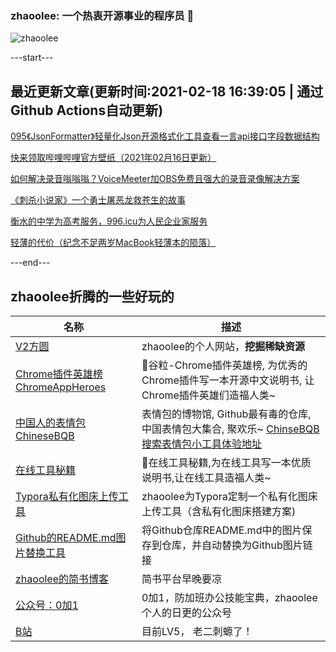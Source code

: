 ### zhaoolee: 一个热衷开源事业的程序员 👋

![zhaoolee](https://github-readme-stats.vercel.app/api?username=zhaoolee&show_icons=true)

---start---

## 最近更新文章(更新时间:2021-02-18 16:39:05 | 通过Github Actions自动更新)

[095《JsonFormatter》轻量化Json开源格式化工具查看一言api接口字段数据结构](https://v2fy.com/p/095-json-formatter-2021-02-18/)

[快来领取哔哩哔哩官方壁纸（2021年02月16日更新）](https://v2fy.com/p/2021-02-16-bilibili-wallpage-1613447775000/)

[如何解决录音嗡嗡嗡？VoiceMeeter加OBS免费且强大的录音录像解决方案](https://v2fy.com/p/2021-02-15-obs-voicemeeter-1613380328000/)

[《刺杀小说家》一个勇士屠恶龙救苍生的故事](https://fangyuanxiaozhan.com/p/2021-02-17-xiaoshuojia/)

[衡水的中学为高考服务，996.icu为人民企业家服务](https://fangyuanxiaozhan.com/p/2021-01-29-20/)

[轻薄的代价（纪念不足两岁MacBook轻薄本的陨落）](https://fangyuanxiaozhan.com/p/2021-01-28-09/)

---end---


## zhaoolee折腾的一些好玩的

| 名称 |  描述   |
| ---    | --- |
| [V2方圆](https://v2fy.com)  | zhaoolee的个人网站，**挖掘稀缺资源** |
| [Chrome插件英雄榜 ChromeAppHeroes](https://github.com/zhaoolee/ChromeAppHeroes) | 🌈谷粒-Chrome插件英雄榜, 为优秀的Chrome插件写一本开源中文说明书, 让Chrome插件英雄们造福人类~ |
| [中国人的表情包 ChineseBQB](https://github.com/zhaoolee/ChineseBQB) | 表情包的博物馆, Github最有毒的仓库, 中国表情包大集合, 聚欢乐~ [ChinseBQB搜索表情包小工具体验地址](https://www.v2fy.com/asset/0i/ChineseBQB/) |
| [在线工具秘籍](https://github.com/zhaoolee/OnlineToolsBook) |  🍭在线工具秘籍,为在线工具写一本优质说明书,让在线工具造福人类~ |
| [Typora私有化图床上传工具](https://github.com/zhaoolee/EasyTypora)  |  zhaoolee为Typora定制一个私有化图床上传工具（含私有化图床搭建方案) |
| [Github的README.md图片替换工具](https://github.com/zhaoolee/replace_readme_md_image) |  将Github仓库README.md中的图片保存到仓库，并自动替换为Github图片链接  |
| [zhaoolee的简书博客](https://www.jianshu.com/u/c5d047065c42) | 简书平台早晚要凉 |
| [公众号：0加1](https://www.v2fy.com/asset/0i/jikemiji/jikemiji-md/public.assets/0add1.png)  |  0加1，防加班办公技能宝典，zhaoolee个人的日更的公众号 |
| [B站](https://space.bilibili.com/9116631)  | 目前LV5， 老二刺螈了！  |




